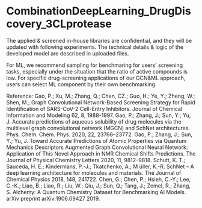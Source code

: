 # CombinationDeepLearning_DrugDiscovery_3CLprotease
The applied & screened in-house libraries are confidential, and they will be updated with following experiments. 
The technical details & logic of the developed model are described in uploaded files. 

For ML, we recommend sampling for benchmaring for users' screening tasks, especially under the situation that the ratio of active compounds is low. For specific drug-screening applications of our GCN&ML approach, users can select ML component by their own benchmarking.

Reference:
Gao, P.; Xu, M.; Zhang, Q.; Chen, CZ.; Guo, H.; Ye, Y.; Zheng, W.; Shen, M.; Graph Convolutional Network-Based Screening Strategy for Rapid Identification of SARS-CoV-2 Cell-Entry Inhibitors. Journal of Chemical Information and Modeling 62, 8, 1988-1997.
Gao, P.; Zhang, J.; Sun, Y.; Yu, J. Accurate predictions of aqueous solubility of drug molecules via the multilevel graph convolutional network (MGCN) and SchNet architectures. Phys. Chem. Chem. Phys. 2020, 22, 23766–23772.
Gao, P.; Zhang, J.; Sun, Y.; Yu, J. Toward Accurate Predictions of Atomic Properties via Quantum Mechanics Descriptors Augmented Graph Convolutional Neural Network: Application of This Novel Approach in NMR Chemical Shifts Predictions. The Journal of Physical Chemistry Letters 2020, 11, 9812–9818.
Schutt, K. T.; Sauceda, H. E.; Kindermans, P.-J.; Tkatchenko, A.; M ̈uller, K.-R. SchNet – A deep learning architecture for molecules and materials. The Journal of Chemical Physics 2018, 148, 241722.
Chen, G.; Chen, P.; Hsieh, C.-Y.; Lee, C.-K.; Liao, B.; Liao, R.; Liu, W.; Qiu, J.; Sun, Q.; Tang, J.; Zemel, R.; Zhang, S. Alchemy: A Quantum Chemistry Dataset for Benchmarking AI Models. arXiv preprint arXiv:1906.09427 2019.
